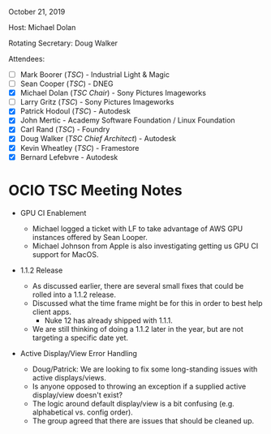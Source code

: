 <!-- SPDX-License-Identifier: CC-BY-4.0 -->
<!-- Copyright Contributors to the OpenColorIO Project. -->

October 21, 2019

Host: Michael Dolan

Rotating Secretary: Doug Walker

Attendees:
  * [ ] Mark Boorer (_TSC_) - Industrial Light & Magic
  * [ ] Sean Cooper (_TSC_) - DNEG
  * [X] Michael Dolan (_TSC Chair_) - Sony Pictures Imageworks
  * [ ] Larry Gritz (_TSC_) - Sony Pictures Imageworks
  * [X] Patrick Hodoul (_TSC_) - Autodesk
  * [X] John Mertic - Academy Software Foundation / Linux Foundation
  * [X] Carl Rand (_TSC_) - Foundry
  * [X] Doug Walker (_TSC Chief Architect_) - Autodesk
  * [X] Kevin Wheatley (_TSC_) - Framestore
  * [X] Bernard Lefebvre - Autodesk

# **OCIO TSC Meeting Notes**

* GPU CI Enablement
    - Michael logged a ticket with LF to take advantage of AWS GPU instances offered by Sean Looper.
    - Michael Johnson from Apple is also investigating getting us GPU CI support for MacOS.

* 1.1.2 Release
    - As discussed earlier, there are several small fixes that could be rolled into a 1.1.2 release.
    - Discussed what the time frame might be for this in order to best help client apps.
        - Nuke 12 has already shipped with 1.1.1.
    - We are still thinking of doing a 1.1.2 later in the year, but are not targeting a specific date yet.

* Active Display/View Error Handling
    - Doug/Patrick: We are looking to fix some long-standing issues with active displays/views.
    - Is anyone opposed to throwing an exception if a supplied active display/view doesn't exist?
    - The logic around default display/view is a bit confusing (e.g. alphabetical vs. config order).
    - The group agreed that there are issues that should be cleaned up.
